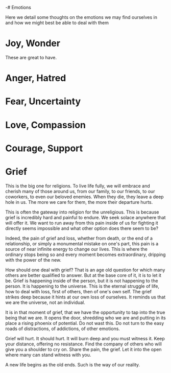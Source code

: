 -# Emotions

Here we detail some thoughts on the emotions we may find ourselves in and how we might best be able to deal with them 

# Joy, Wonder

These are great to have.

# Anger, Hatred

# Fear, Uncertainty

# Love, Compassion

# Courage, Support

# Grief

This is the big one for religions. To live life fully, we will embrace and cherish many of those around us, from our family, to our friends, to our coworkers, to even our beloved enemies. When they die, they leave a deep hole in us. The more we care for them, the more their departure hurts. 

This is often the gateway into religion for the unreligious. This is because grief is incredibly hard and painful to endure. We seek solace anywhere that will offer it. We want to run away from this pain inside of us for fighting it directly seems impossible and what other option does there seem to be? 

Indeed, the pain of grief and loss, whether from death, or the end of a relationship, or simply a monumental mistake on one's part, this pain is a source of near infinite energy to change our lives. This is where the ordinary stops being so and every moment becomes extraordinary, dripping with the power of the new.

How should one deal with grief? That is an age old question for which many others are better qualified to answer. But at the base core of it, it is to let it be. Grief is happening inside of the person, but it is not happening to the person. It is happening to the universe. This is the eternal struggle of life, how to deal with loss, first of others, then of one's own self. The grief strikes deep because it hints at our own loss of ourselves. It reminds us that we are the universe, not an individual. 

It is in that moment of grief, that we have the opportunity to tap into the true being that we are. It opens the door, shredding who we are and putting in its place a rising phoenix of potential. Do not wast this. Do not turn to the easy roads of distractions, of addictions, of other emotions.

Grief will hurt. It should hurt. It will burn deep and you must witness it. Keep your distance, offering no resistance. Find the company of others who will give you a shoulder to cry on. Share the pain, the grief. Let it into the open where many can stand witness with you.

A new life begins as the old ends. Such is the way of our reality. 
